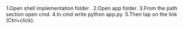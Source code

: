 1.Open shell implementation folder .
2.Open app folder.
3.From the path section open cmd.
4.In cmd write python app.py.
5.Then tap on the link (Ctrl+click).